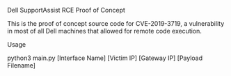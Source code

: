Dell SupportAssist RCE Proof of Concept

This is the proof of concept source code for CVE-2019-3719, a vulnerability in most of all Dell machines that allowed for remote code execution. 

Usage

python3 main.py [Interface Name] [Victim IP] [Gateway IP] [Payload Filename]
